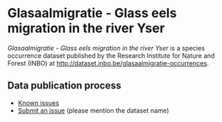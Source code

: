 # Glasaalmigratie - Glass eels migration in the river Yser

*Glasaalmigratie - Glass eels migration in the river Yser* is a species occurrence dataset published by the Research Institute for Nature and Forest (INBO) at http://dataset.inbo.be/glasaalmigratie-occurrences.

## Data publication process

* [Known issues](https://github.com/LifeWatchINBO/data-publication/labels/glasaalmigratie-occurrences)
* [Submit an issue](https://github.com/LifeWatchINBO/data-publication/issues/new) (please mention the dataset name)
